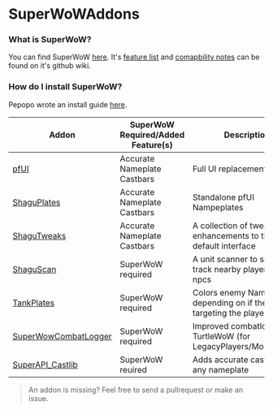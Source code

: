 # SuperWoWAddons

### What is SuperWoW?
You can find SuperWoW [here](https://github.com/balakethelock/SuperWoW). It's [feature list](https://github.com/balakethelock/SuperWoW/wiki/Features) and [comapbility notes](https://github.com/balakethelock/SuperWoW/wiki/Compability-with-other-mods) can be found on it's github wiki.

### How do I install SuperWoW?
Pepopo wrote an install guide [here](https://github.com/pepopo978/SuperwowInstallation).


| Addon | SuperWoW Required/Added Feature(s) | Description |
| - | - | - |
| [pfUI](https://github.com/shagu/pfUI) | Accurate Nameplate Castbars | Full UI replacement |
| [ShaguPlates](https://github.com/shagu/ShaguPlates) | Accurate Nameplate Castbars | Standalone pfUI Nampeplates |
| [ShaguTweaks](https://github.com/shagu/ShaguTweaks) | Accurate Nameplate Castbars | A collection of tweaks and enhancements to the default  interface  |
| [ShaguScan](https://github.com/shagu/shaguscan) | SuperWoW required | A unit scanner to scan and track nearby players and npcs  |
| [TankPlates](https://github.com/MarcelineVQ/TankPlates) | SuperWoW required | Colors enemy Nameplates depending on if they're targeting the player |
| [SuperWowCombatLogger](https://github.com/pepopo978/SuperWowCombatLogger) | SuperWoW required | Improved combatlogger for TurtleWoW (for LegacyPlayers/Monkeylogs)  |
| [SuperAPI_Castlib](https://github.com/balakethelock/SuperAPI_Castlib) | SuperWoW reuired | Adds accurate castbars to any nameplate |


> An addon is missing? Feel free to send a pullrequest or make an issue.